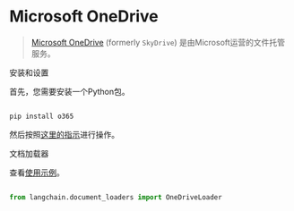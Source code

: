# Microsoft OneDrive



>[Microsoft OneDrive](https://en.wikipedia.org/wiki/OneDrive) (formerly `SkyDrive`) 是由Microsoft运营的文件托管服务。



安装和设置



首先，您需要安装一个Python包。



```bash

pip install o365

```



然后按照[这里的指示](../modules/indexes/document_loaders/examples/microsoft_onedrive.ipynb)进行操作。



文档加载器



查看[使用示例](../modules/indexes/document_loaders/examples/microsoft_onedrive.ipynb)。





```python

from langchain.document_loaders import OneDriveLoader

```

